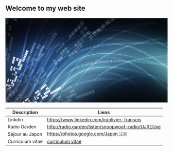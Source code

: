 ## Welcome to my web site

![GitHub Logo](/osi-datenstrom-t.jpg)


|Description|Liens|
|--|--|
|Linkdin|https://www.linkedin.com/in/olivier-fransois|
|Radio Garden|http://radio.garden/listen/snoopwoof-radio/UJR1Uxe|
|Séjour au Japon|[https://photos.google.com/Japon :jp: ](https://photos.google.com/share/AF1QipM8fd-S53PkWaAnQkC_yxfHqu5sjR072I9rRs6L2YtV2srHEynxPW7IL0fgtvur7w?key=ODJrYWloT3hueU54V09TRzNvNmx5YUpSekh1dGp3)|
|Curriculum vitae|[curriculum vitae](2020.pdf)|
